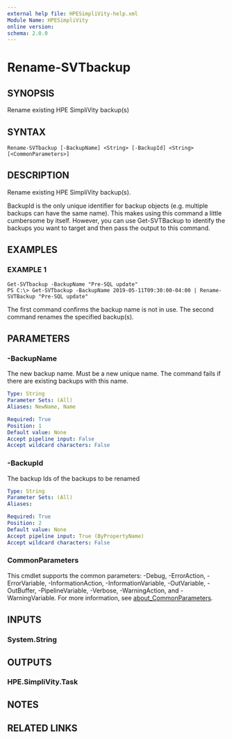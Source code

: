 ```yaml
---
external help file: HPESimpliVity-help.xml
Module Name: HPESimpliVity
online version:
schema: 2.0.0
---
```


# Rename-SVTbackup

## SYNOPSIS
Rename existing HPE SimpliVity backup(s)

## SYNTAX

```
Rename-SVTbackup [-BackupName] <String> [-BackupId] <String> [<CommonParameters>]
```

## DESCRIPTION
Rename existing HPE SimpliVity backup(s).

BackupId is the only unique identifier for backup objects (e.g.
multiple backups can have the same name). 
This makes using this command a little cumbersome by itself.
However, you can use Get-SVTBackup to identify 
the backups you want to target and then pass the output to this command.

## EXAMPLES

### EXAMPLE 1
```
Get-SVTbackup -BackupName "Pre-SQL update"
PS C:\> Get-SVTbackup -BackupName 2019-05-11T09:30:00-04:00 | Rename-SVTBackup "Pre-SQL update"
```

The first command confirms the backup name is not in use.
The second command renames the specified backup(s).

## PARAMETERS

### -BackupName
The new backup name.
Must be a new unique name.
The command fails if there are existing backups with 
this name.

```yaml
Type: String
Parameter Sets: (All)
Aliases: NewName, Name

Required: True
Position: 1
Default value: None
Accept pipeline input: False
Accept wildcard characters: False
```

### -BackupId
The backup Ids of the backups to be renamed

```yaml
Type: String
Parameter Sets: (All)
Aliases:

Required: True
Position: 2
Default value: None
Accept pipeline input: True (ByPropertyName)
Accept wildcard characters: False
```

### CommonParameters
This cmdlet supports the common parameters: -Debug, -ErrorAction, -ErrorVariable, -InformationAction, -InformationVariable, -OutVariable, -OutBuffer, -PipelineVariable, -Verbose, -WarningAction, and -WarningVariable. For more information, see [about_CommonParameters](http://go.microsoft.com/fwlink/?LinkID=113216).

## INPUTS

### System.String
## OUTPUTS

### HPE.SimpliVity.Task
## NOTES

## RELATED LINKS
